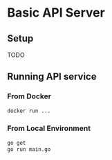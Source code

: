 # Basic API Server

## Setup

TODO

## Running API service

### From Docker

```bash
docker run ...
```

### From Local Environment

```bash
go get
go run main.go
```